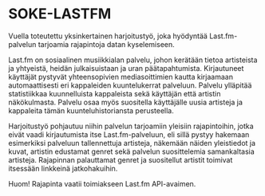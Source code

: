 # SOKE-LASTFM
Vuella toteutettu yksinkertainen harjoitustyö, joka hyödyntää Last.fm-palvelun tarjoamia rajapintoja datan kyselemiseen.

Last.fm on sosiaalinen musiikkialan palvelu, johon kerätään tietoa artisteista ja yhtyeistä, heidän julkaisuistaan ja uran päätapahtumista.
Kirjautuneet käyttäjät pystyvät yhteensopivien mediasoittimien kautta kirjaamaan automaattisesti eri kappaleiden kuuntelukerrat palveluun.
Palvelu ylläpitää statistiikkaa kuunnelluista kappaleista sekä käyttäjän että artistin näkökulmasta.
Palvelu osaa myös suositella käyttäjälle uusia artisteja ja kappaleita tämän kuunteluhistoriansta perusteella.

Harjoitustyö pohjautuu niihin palvelun tarjoamiin yleisiin rajapintoihin, jotka eivät vaadi kirjautumista itse Last.fm-palveluun,
eli sillä pystyy hakemaan esimerkiksi palveluun tallennettuja artisteja, näkemään näiden yleistiedot ja kuvat, artistin edustamat
genret sekä palvelun suosittelemia samankaltasia artisteja. Rajapinnan palauttamat genret ja suositellut artistit toimivat itsessään
linkkeinä jatkohakuihin.

Huom! Rajapinta vaatii toimiakseen Last.fm API-avaimen.
